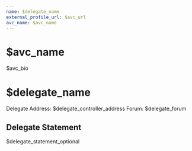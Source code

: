 ```yaml
---
name: $delegate_name
external_profile_url: $avc_url
avc_name: $avc_name
---
```


# $avc_name

$avc_bio

# $delegate_name
Delegate Address: $delegate_controller_address
Forum: $delegate_forum

## Delegate Statement

$delegate_statement_optional